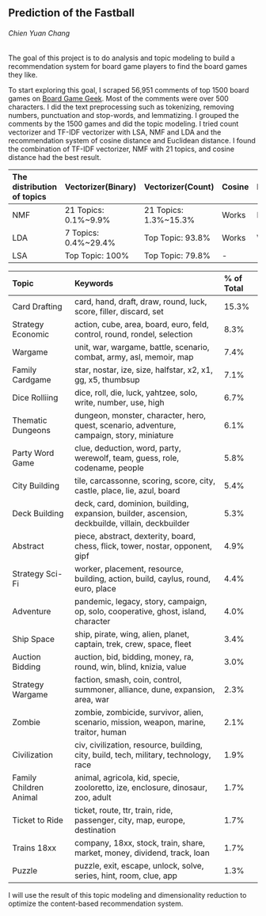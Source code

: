 ## Prediction of the Fastball
###### Chien Yuan Chang

The goal of this project is to do analysis and topic modeling to build a recommendation system for board game players to find the board games they like.

To start exploring this goal, I scraped 56,951 comments of top 1500 board games on [Board Game Geek](https://boardgamegeek.com/). Most of the comments were over 500 characters. I did the text preprocessing such as tokenizing, removing numbers, punctuation and stop-words, and lemmatizing. I grouped the comments by the 1500 games and did the topic modeling. I tried count vectorizer and TF-IDF vectorizer with LSA, NMF and LDA and the recommendation system of cosine distance and Euclidean distance. I found the combination of TF-IDF vectorizer, NMF with 21 topics, and cosine distance had the best result. 

The distribution of topics|Vectorizer(Binary)|Vectorizer(Count)|Cosine|Euclidean|
:---|:---|:---|:---|:---
NMF|21 Topics: 0.1%~9.9%|21 Topics: 1.3%~15.3%|Works|Not well
LDA|7 Topics: 0.4%~29.4%|Top Topic: 93.8%|Works|Works
LSA|Top Topic: 100%|Top Topic: 79.8%|-|-

Topic|Keywords| % of Total
:---|:---|:---
Card Drafting|card, hand, draft, draw, round, luck, score, filler, discard, set|15.3%
Strategy Economic|action, cube, area, board, euro, feld, control, round, rondel, selection|8.3%
Wargame|unit, war, wargame, battle, scenario, combat, army, asl, memoir, map|7.4%
Family Cardgame|star, nostar, ize, size, halfstar, x2, x1, gg, x5, thumbsup|7.1%
Dice Rolliing|dice, roll, die, luck, yahtzee, solo, write, number, use, high|6.7%
Thematic Dungeons|dungeon, monster, character, hero, quest, scenario, adventure, campaign, story, miniature|6.1%
Party Word Game|clue, deduction, word, party, werewolf, team, guess, role, codename, people|5.8%
City Building|tile, carcassonne, scoring, score, city, castle, place, lie, azul, board|5.4%
Deck Building|deck, card, dominion, building, expansion, builder, ascension, deckbuilde, villain, deckbuilder|5.3%
Abstract|piece, abstract, dexterity, board, chess, flick, tower, nostar, opponent, gipf|4.9%
Strategy Sci-Fi|worker, placement, resource, building, action, build, caylus, round, euro, place|4.4%
Adventure|pandemic, legacy, story, campaign, op, solo, cooperative, ghost, island, character|4.0%
Ship Space|ship, pirate, wing, alien, planet, captain, trek, crew, space, fleet|3.4%
Auction Bidding|auction, bid, bidding, money, ra, round, win, blind, knizia, value|3.0%
Strategy Wargame|faction, smash, coin, control, summoner, alliance, dune, expansion, area, war|2.3%
Zombie|zombie, zombicide, survivor, alien, scenario, mission, weapon, marine, traitor, human|2.1%
Civilization|civ, civilization, resource, building, city, build, tech, military, technology, race|1.9%
Family Children Animal|animal, agricola, kid, specie, zooloretto, ize, enclosure, dinosaur, zoo, adult|1.7%
Ticket to Ride|ticket, route, ttr, train, ride, passenger, city, map, europe, destination|1.7%
Trains 18xx|company, 18xx, stock, train, share, market, money, dividend, track, loan|1.7%
Puzzle|puzzle, exit, escape, unlock, solve, series, hint, room, clue, app|1.3%

I will use the result of this topic modeling and dimensionality reduction to optimize the content-based recommendation system. 
